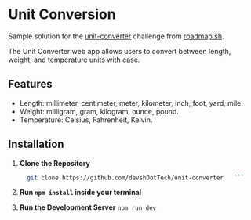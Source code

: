 # Unit Conversion

Sample solution for the [unit-converter](https://roadmap.sh/projects/unit-converter) challenge from [roadmap.sh](https://roadmap.sh/).

The Unit Converter web app allows users to convert between length, weight, and temperature units with ease.

## Features

- Length: millimeter, centimeter, meter, kilometer, inch, foot, yard, mile.
- Weight: milligram, gram, kilogram, ounce, pound.
- Temperature: Celsius, Fahrenheit, Kelvin.

## Installation

1. **Clone the Repository**

     ```bash
       git clone https://github.com/devshDotTech/unit-converter   ```
    
2. **Run `npm install` inside your terminal**

3. **Run the Development Server**
    ``` npm run dev ```

